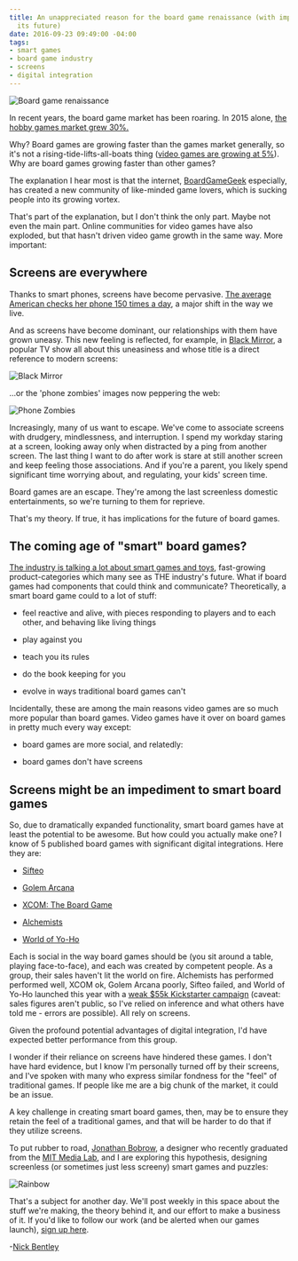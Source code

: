 ```yaml
---
title: An unappreciated reason for the board game renaissance (with implications for
  its future)
date: 2016-09-23 09:49:00 -04:00
tags:
- smart games
- board game industry
- screens
- digital integration
---
```


![Board game renaissance](https://siteleaf-img.global.ssl.fastly.net/U7P34qsY3vyo1I0QCizdffKjKCk=/fit-in/297x297/filters:dpr(2):quality(60):frames(0)/https://siteleaf-cdn.s3.amazonaws.com/57e500c951359653028d3f3c/assets/57e5364f51359653028d3f47.jpg)

In recent years, the board game market has been roaring. In 2015 alone, [the hobby games market grew 30%.](http://icv2.com/articles/news/view/35150/hobby-games-market-nearly-1-2-billion)

Why? Board games are growing faster than the games market generally, so it's not a rising-tide-lifts-all-boats thing ([video games are growing at 5%](https://newzoo.com/insights/articles/global-games-market-reaches-99-6-billion-2016-mobile-generating-37/)). Why are board games growing faster than other games?

The explanation I hear most is that the internet, [BoardGameGeek](https://www.boardgamegeek.com/) especially, has created a new community of like-minded game lovers, which is sucking people into its growing vortex.

That's part of the explanation, but I don't think the only part. Maybe not even the main part. Online communities for video games have also exploded, but that hasn't driven video game growth in the same way. More important:

## Screens are everywhere

Thanks to smart phones, screens have become pervasive. [The average American checks her phone 150 times a day](https://www.textrequest.com/blog/americans-check-their-cell-phones-150-times-a-day/), a major shift in the way we live.

And as screens have become dominant, our relationships with them have grown uneasy. This new feeling is reflected, for example, in [Black Mirror](https://en.wikipedia.org/wiki/Black_Mirror_(TV_series)), a popular TV show all about this uneasiness and whose title is a direct reference to modern screens:

![Black Mirror](https://siteleaf-img.global.ssl.fastly.net/LYxw5Vqbt7XiO_h98m_eyvF_7EY=/fit-in/297x297/filters:dpr(2):quality(60):frames(0)/https://siteleaf-cdn.s3.amazonaws.com/57e500c951359653028d3f3c/assets/57e5389551359653005fee90.jpg)

...or the 'phone zombies' images now peppering the web:

![Phone Zombies](https://siteleaf-img.global.ssl.fastly.net/dQiLtpDtk-tY8aT6hUf1_roL95U=/fit-in/297x297/filters:dpr(2):quality(60):frames(0)/https://siteleaf-cdn.s3.amazonaws.com/57e500c951359653028d3f3c/assets/57e5390051359652e82f6624.jpg)

Increasingly, many of us want to escape. We've come to associate screens with drudgery, mindlessness, and interruption. I spend my workday staring at a screen, looking away only when distracted by a ping from another screen. The last thing I want to do after work is stare at still another screen and keep feeling those associations. And if you're a parent, you likely spend significant time worrying about, and regulating, your kids' screen time.

Board games are an escape. They're among the last screenless domestic entertainments, so we're turning to them for reprieve.

That's my theory. If true, it has implications for the future of board games.

## The coming age of "smart" board games?

[The industry is talking a lot about smart games and toys](https://www.theguardian.com/technology/2016/sep/22/digital-children-smart-toys-technology), fast-growing product-categories which many see as THE industry's future. What if board games had components that could think and communicate? Theoretically, a smart board game could to a lot of stuff:

* feel reactive and alive, with pieces responding to players and to each other, and behaving like living things

* play against you

* teach you its rules

* do the book keeping for you

* evolve in ways traditional board games can't

Incidentally, these are among the main reasons video games are so much more popular than board games. Video games have it over on board games in pretty much every way except:

* board games are more social, and relatedly:

* board games don't have screens

## Screens might be an impediment to smart board games

So, due to dramatically expanded functionality, smart board games have at least the potential to be awesome. But how could you actually make one? I know of 5 published board games with significant digital integrations. Here they are:

* [Sifteo](https://www.amazon.com/Sifteo-Cubes-Intelligent-System-Newest/dp/B008X0ACP2)

* [Golem Arcana](http://golemarcana.com/)

* [XCOM: The Board Game](https://boardgamegeek.com/boardgame/163602/xcom-board-game)

* [Alchemists](https://boardgamegeek.com/boardgame/161970/alchemists)

* [World of Yo-Ho](http://yoho.io/english/index.html)

Each is social in the way board games should be (you sit around a table, playing face-to-face), and each was created by competent people. As a group, their sales haven't lit the world on fire. Alchemists has performed performed well, XCOM ok, Golem Arcana poorly, Sifteo failed, and World of Yo-Ho launched this year with a [weak $55k Kickstarter campaign](https://www.kickstarter.com/projects/iello/world-of-yo-ho/description) (caveat: sales figures aren't public, so I've relied on inference and what others have told me - errors are possible). All rely on screens.

Given the profound potential advantages of digital integration, I'd have expected better performance from this group.

I wonder if their reliance on screens have hindered these games. I don't have hard evidence, but I know I'm personally turned off by their screens, and I've spoken with many who express similar fondness for the "feel" of traditional games. If people like me are a big chunk of the market, it could be an issue.

A key challenge in creating smart board games, then, may be to ensure they retain the feel of a traditional games, and that will be harder to do that if they utilize screens.

To put rubber to road, [Jonathan Bobrow](http://cargo.jonathanbobrow.com/), a designer who recently graduated from the [MIT Media Lab](https://www.media.mit.edu/), and I are exploring this hypothesis, designing screenless (or sometimes just less screeny) smart games and puzzles:

![Rainbow](http://move38.com/attic/gifs/rainbow_01.gif)

That's a subject for another day. We'll post weekly in this space about the stuff we're making, the theory behind it, and our effort to make a business of it. If you'd like to follow our work (and be alerted when our games launch), [sign up here](http://automatiles.us14.list-manage.com/subscribe?u=7857fa104de3ffc5bbe78d94c&id=c82a234f7c).

-[Nick Bentley](https://nickbentleygames.wordpress.com/)